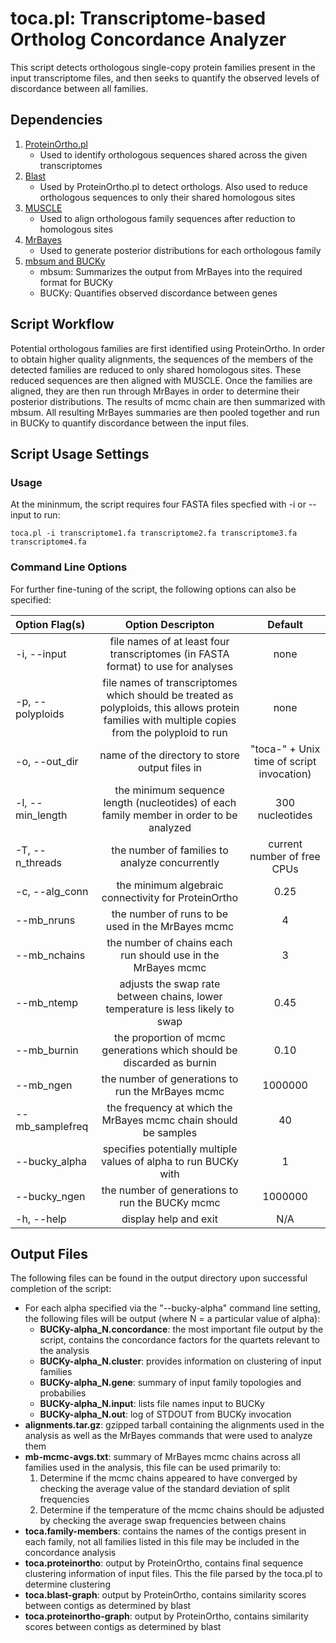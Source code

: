 # toca.pl: Transcriptome-based Ortholog Concordance Analyzer
This script detects orthologous single-copy protein families present in the input transcriptome files, and then seeks to quantify the observed levels of discordance between all families.

## Dependencies
1. [ProteinOrtho.pl](https://www.bioinf.uni-leipzig.de/Software/proteinortho/)
	* Used to identify orthologous sequences shared across the given transcriptomes
2. [Blast](http://1.usa.gov/1zTP2u6)
	* Used by ProteinOrtho.pl to detect orthologs. Also used to reduce orthologous sequences to only their shared homologous sites
3. [MUSCLE](http://www.drive5.com/muscle/downloads.htm)
	* Used to align orthologous family sequences after reduction to homologous sites
4. [MrBayes](http://mrbayes.sourceforge.net/download.php)
	* Used to generate posterior distributions for each orthologous family
5. [mbsum and BUCKy](http://www.stat.wisc.edu/~ane/bucky/downloads.html)
	* mbsum: Summarizes the output from MrBayes into the required format for BUCKy
	* BUCKy: Quantifies observed discordance between genes

## Script Workflow
Potential orthologous families are first identified using ProteinOrtho. In order to obtain higher quality alignments, the sequences of the members of the detected families are reduced to only shared homologous sites. These reduced sequences are then aligned with MUSCLE. Once the families are aligned, they are then run through MrBayes in order to determine their posterior distributions. The results of mcmc chain are then summarized with mbsum. All resulting MrBayes summaries are then pooled together and run in BUCKy to quantify discordance between the input files.

## Script Usage Settings
### Usage
At the mininmum, the script requires four FASTA files specfied with -i or --input to run:

```
toca.pl -i transcriptome1.fa transcriptome2.fa transcriptome3.fa transcriptome4.fa
```

### Command Line Options
For further fine-tuning of the script, the following options can also be specified:

| Option Flag(s)             | Option Descripton                                                                                    | Default |
|:---------------------------|:----------------------------------------------------------------------------------------------------:|:-------:|
| -i, --input                |file names of at least four transcriptomes (in FASTA format) to use for analyses                      | none    |
| -p, --polyploids           |file names of transcriptomes which should be treated as polyploids, this allows protein families with multiple copies from the polyploid to run| none |
| -o, --out_dir              |name of the directory to store output files in                                                        | "toca-" + Unix time of script invocation) |
| -l, --min_length           |the minimum sequence length (nucleotides) of each family member in order to be analyzed               | 300 nucleotides |
| -T, --n_threads            |the number of families to analyze concurrently                                                        | current number of free CPUs |
| -c, --alg_conn             |the minimum algebraic connectivity for ProteinOrtho                                                   | 0.25 |
| --mb_nruns                 |the number of runs to be used in the MrBayes mcmc                                                     | 4 |
| --mb_nchains               |the number of chains each run should use in the MrBayes mcmc                                          | 3 |
| --mb_ntemp                 |adjusts the swap rate between chains, lower temperature is less likely to swap                        | 0.45 |
| --mb_burnin                |the proportion of mcmc generations which should be discarded as burnin                                | 0.10 |
| --mb_ngen                  |the number of generations to run the MrBayes mcmc                                                     | 1000000 |
| --mb_samplefreq            |the frequency at which the MrBayes mcmc chain should be samples                                       | 40 |
| --bucky_alpha              |specifies potentially multiple values of alpha to run BUCKy with                                      | 1 |
| --bucky_ngen               |the number of generations to run the BUCKy mcmc                                                       | 1000000 |
| -h, --help                 |display help and exit                                                                                 | N/A |

## Output Files
The following files can be found in the output directory upon successful completion of the script:

* For each alpha specified via the "--bucky-alpha" command line setting, the following files will be output (where N = a particular value of alpha):
	* **BUCKy-alpha_N.concordance**: the most important file output by the script, contains the concordance factors for the quartets relevant to the analysis
	* **BUCKy-alpha_N.cluster**: provides information on clustering of input families
	* **BUCKy-alpha_N.gene**: summary of input family topologies and probabilies
	* **BUCKy-alpha_N.input**: lists file names input to BUCKy
	* **BUCKy-alpha_N.out**: log of STDOUT from BUCKy invocation
* **alignments.tar.gz**: gzipped tarball containing the alignments used in the analysis as well as the MrBayes commands that were used to analyze them
* **mb-mcmc-avgs.txt**: summary of MrBayes mcmc chains across all families used in the analysis, this file can be used primarily to:
	1. Determine if the mcmc chains appeared to have converged by checking the average value of the standard deviation of split frequencies
	2. Determine if the temperature of the mcmc chains should be adjusted by checking the average swap frequencies between chains
* **toca.family-members**: contains the names of the contigs present in each family, not all families listed in this file may be included in the concordance analysis
* **toca.proteinortho**: output by ProteinOrtho, contains final sequence clustering information of input files. This the file parsed by the toca.pl to determine clustering
* **toca.blast-graph**: output by ProteinOrtho, contains similarity scores between contigs as determined by blast
* **toca.proteinortho-graph**: output by ProteinOrtho, contains similarity scores between contigs as determined by blast
